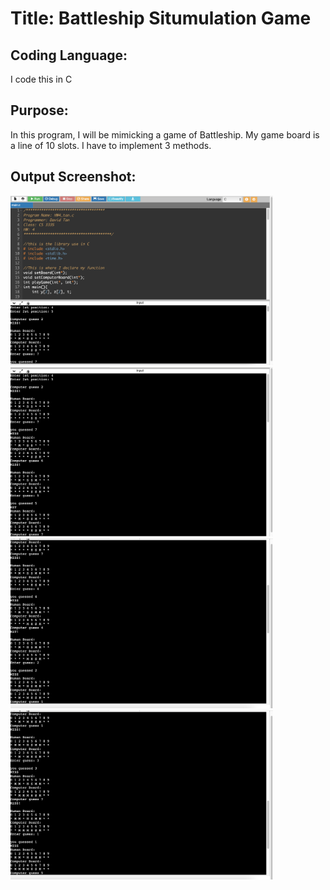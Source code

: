 # Title: Battleship Situmulation Game

## Coding Language: 
I code this in C

## Purpose: 
In this program, I will be mimicking a game of Battleship. My game board is a line of 10 slots. I  have to implement 3 methods. 

## Output Screenshot:
<img src="Pic1.png" width="420">
<img src="Pic2.png" width="420">
<img src="Pic3.png" width="420">
<img src="Pic4.png" width="420">
